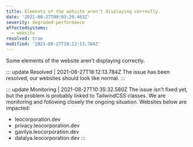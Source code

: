 ```yaml
---
title: Elements of the website aren't displaying correctly.
date: '2021-08-27T09:03:29.463Z'
severity: degraded-performance
affectedsystems:
  - website
resolved: true
modified: '2021-08-27T18:12:13.784Z'
---
```

Some elements of the website aren't displaying correctly.

::: update Resolved | 2021-08-27T18:12:13.784Z
The issue has been resolved, our websites should look like normal.
:::

::: update Monitoring | 2021-08-27T10:35:32.580Z
The issue isn't fixed yet, but the problem is probably linked to TailwindCSS classes. We are monitoring and following closely the ongoing situation. Websites below are impacted:
- leocorporation.dev
- privacy.leocorporation.dev
- gavilya.leocorporation.dev
- datalya.leocorporation.dev
:::
